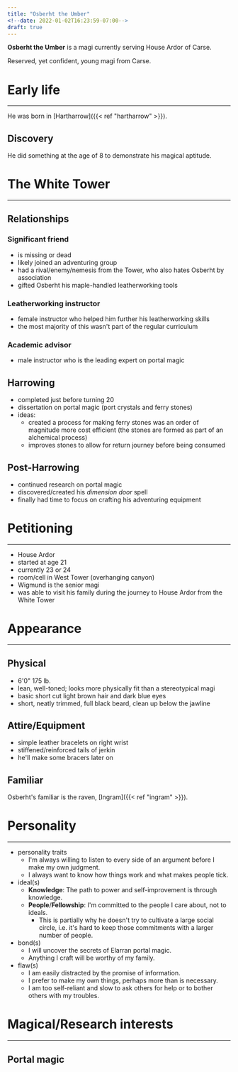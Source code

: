```yaml
---
title: "Osberht the Umber"
<!--date: 2022-01-02T16:23:59-07:00-->
draft: true
---
```


**Osberht the Umber** is a magi currently serving House Ardor of Carse.


Reserved, yet confident, young magi from Carse.

# Early life
___

He was born in [Hartharrow]({{< ref "hartharrow" >}}).

## Discovery

He did something at the age of 8 to demonstrate his magical aptitude.

# The White Tower
___

## Relationships

### Significant friend

- is missing or dead
- likely joined an adventuring group
- had a rival/enemy/nemesis from the Tower, who also hates Osberht by association
- gifted Osberht his maple-handled leatherworking tools


### Leatherworking instructor

- female instructor who helped him further his leatherworking skills
- the most majority of this wasn't part of the regular curriculum

### Academic advisor

- male instructor who is the leading expert on portal magic

## Harrowing

- completed just before turning 20
- dissertation on portal magic (port crystals and ferry stones)
- ideas:
  - created a process for making ferry stones was an order of magnitude more cost efficient (the stones are formed as part of an alchemical process)
  - improves stones to allow for return journey before being consumed

## Post-Harrowing

- continued research on portal magic
- discovered/created his _dimension door_ spell
- finally had time to focus on crafting his adventuring equipment

# Petitioning
___

- House Ardor
- started at age 21
- currently 23 or 24
- room/cell in West Tower (overhanging canyon)
- Wigmund is the senior magi
- was able to visit his family during the journey to House Ardor from the White Tower

# Appearance
___

## Physical

- 6'0" 175 lb.
- lean, well-toned; looks more physically fit than a stereotypical magi
- basic short cut light brown hair and dark blue eyes
- short, neatly trimmed, full black beard, clean up below the jawline

## Attire/Equipment

- simple leather bracelets on right wrist
- stiffened/reinforced tails of jerkin
- he'll make some bracers later on

## Familiar

Osberht's familiar is the raven, [Ingram]({{< ref "ingram" >}}).

# Personality
___

- personality traits
  - I'm always willing to listen to every side of an argument before I make my own judgment.
  - I always want to know how things work and what makes people tick.
- ideal(s)
  - **Knowledge**: The path to power and self-improvement is through knowledge.
  - **People**/**Fellowship**: I'm committed to the people I care about, not to ideals.
    - This is partially why he doesn't try to cultivate a large social circle, i.e. it's hard to keep those commitments with a larger number of people.
- bond(s)
  - I will uncover the secrets of Elarran portal magic.
  - Anything I craft will be worthy of my family.
- flaw(s)
  - I am easily distracted by the promise of information.
  - I prefer to make my own things, perhaps more than is necessary.
  - I am too self-reliant and slow to ask others for help or to bother others with my troubles.

# Magical/Research interests
___

## Portal magic

